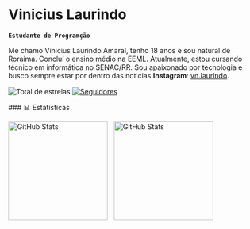 # Vinicius Laurindo

**`Estudante de Programção`**

Me chamo Vinicius Laurindo Amaral, tenho 18 anos e sou natural de Roraima. Concluí o ensino médio na EEML. Atualmente, estou cursando técnico em informática no SENAC/RR. Sou apaixonado por tecnologia e busco sempre estar por dentro das noticias
𝐈𝐧𝐬𝐭𝐚𝐠𝐫𝐚𝐦: [vn.laurindo](https://www.instagram.com/vn.laurindo/).

<p align="left"
    <a href="https://github.com/TecLaurindo?tab=repositories&sort=stargazers">
        <img 
            alt="Total de estrelas" 
            title="Total de estrelas GitHub" 
            src="https://custom-icon-badges.demolab.com/github/stars/TecLaurindo?color=55960c&style=for-the-badge&labelColor=488207&logo=star&label=estrelas"
        />
    </a>
    <a href="https://github.com/TecLaurindo?tab=followers">
        <img 
            alt="Seguidores" 
            title="Brota la no GitHub" 
            src="https://custom-icon-badges.demolab.com/github/followers/TecLaurindo?color=236ad3&labelColor=1155ba&style=for-the-badge&logo=github&label=Seguidores&logoColor=white"
        />
    </a>
</p>
### 📊 Estatísticas

<p>
  <img 
    align="left" 
    alt="GitHub Stats" 
    height="200" 
    style="padding-right: 10px;" 
    src="https://github-readme-stats.vercel.app/api?username=TecLaurindo&show_icons=true&theme=tokyonight&include_all_commits=true&locale=pt-br" 
  />

<img 
      align="left" 
      alt="GitHub Stats" 
      height="200" 
      src="https://github-readme-stats.vercel.app/api/top-langs/?username=TecLaurindo&theme=tokyonight&layout=compact&custom_title=Tecnologias&langs_count=9" 
  />

</p>
